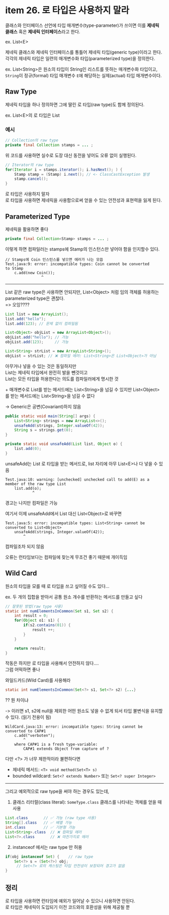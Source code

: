 # item 26. 로 타입은 사용하지 말라

클래스와 인터페이스 선언에 타입 매개변수(type-parameter)가 쓰이면 이를 **제네릭 클래스** 혹은 **제네릭 인터페이스**라고 한다.

ex. List\<E>

제네릭 클래스와 제네릭 인터페이스를 통틀어 제네릭 타입(generic type)이라고 한다.  
각각의 제네릭 타입은 일련의 매개변수화 타입(parameterized type)을 정의한다.

ex. List\<String>은 원소의 타입이 String인 리스트를 뜻하는 매개변수화 타입이고,  
`String`이 정규(formal) 타입 매개변수 `E`에 해당하는 실제(actual) 타입 매개변수이다.

## Raw Type

제네릭 타입을 하나 정의하면 그에 딸린 로 타입(raw type)도 함께 정의된다.

ex. List\<E>의 로 타입은 List

### 예시

```java
// Collection의 raw type
private final Collection stamps = ... ;
```

위 코드를 사용하면 실수로 도장 대신 동전을 넣어도 오류 없이 실행된다.

```java
// Iterator의 raw type
for(Iterator i = stamps.iterator(); i.hasNext(); ) {
    Stamp stamp = (Stamp) i.next(); // <- ClassCastException 발생
    stamp.cancel();
}
```

로 타입은 사용하지 말자  
로 타입을 사용하면 제네릭을 사용함으로써 얻을 수 있는 안전성과 표현력을 잃게 된다.

## Parameterized Type

제네릭을 활용하면 좋다

```java
private final Collection<Stamp> stamps = ... ;
```

이렇게 하면 컴파일러는 stamps에 Stamp의 인스턴스만 넣어야 함을 인지할수 있다.

```
// Stamps에 Coin 인스턴스를 넣으면 에러가 나는 모씁
Test.java:9: error: incompatible types: Coin cannot be converted
to Stamp
    c.add(new Coin());
                ^
```

---

List 같은 raw type은 사용하면 안되지만, List\<Object> 처럼 임의 객체를 허용하는 parameterized type은 괜찮다.  
=> 오잉????

```java
List list = new ArrayList();
list.add("hello");
list.add(123); // 문제 없이 컴파일됨

List<Object> objList = new ArrayList<Object>();
objList.add("hello"); // 가능
objList.add(123);     // 가능

List<String> strList = new ArrayList<String>();
objList = strList; // ❌ 컴파일 에러: List<String>은 List<Object>가 아님
```

아무거나 넣을 수 있는 것은 동일하지만  
List는 제네릭 타입에서 완전히 발을 뺀것이고  
List<Object>는 모든 타입을 허용한다는 의도를 컴파일러에게 명시한 것

\+ 매개변수로 List를 받는 메서드에는 List\<String>을 넘길 수 있지만 List\<Object> 를 받는 메서드에는 List\<String>을 넘길 수 없다

-> Generic은 공변(Covariant)하지 않음

```java
public static void main(String[] args) {
    List<String> strings = new ArrayList<>();
    unsafeAdd(strings, Integer.valueOf(42));
    String s = strings.get(0);
}

private static void unsafeAdd(List list, Object o) {
    list.add(0);
}
```

unsafeAdd는 List 로 타입을 받는 메서드로, list 자리에 아무 List\<E>나 다 넣을 수 있음

```
Test.java:10: warning: [unchecked] unchecked call to add(E) as a
member of the raw type List
    list.add(o);
            ^
```

경고는 나지만 컴파일은 가능

여기서 이제 unsafeAdd에서 List 대신 List\<Object>로 바꾸면

```
Test.java:5: error: incompatible types: List<String> cannot be
converted to List<Object>
    unsafeAdd(strings, Integer.valueOf(42));
        ^
```

컴파일조차 되지 않음

오류는 런타임보다는 컴파일에 찾는게 무조건 좋기 때문에 개이득임

## Wild Card

원소의 타입을 모를 때 로 타입을 쓰고 싶어질 수도 있다...

ex.
두 개의 집합을 받아서 공통 원소 개수를 반환하는 메서드를 만들고 싶다

```java
// 잘못된 방법(raw type 사용)
static int numElementsInCommon(Set s1, Set s2) {
    int result = 0;
    for(Object o1: s1) {
        if(s2.contains(01)) {
            result ++;
        }
    }

    return result;
}
```

작동은 하지만 로 타입을 사용해서 안전하지 않다....  
그럼 어떡하면 좋나

와일드카드(Wild Card)를 사용해라

```java
static int numElementsInCommon(Set<?> s1, Set<?> s2) {...}
```

?? 뭔 차이냐

-> 이러면 s1, s2에 null을 제외한 어떤 원소도 넣을 수 없게 되서 타입 불변식을 유지할 수 있다. (읽기 전용이 됨)

```
WildCard.java:13: error: incompatible types: String cannot be
converted to CAP#1
    c.add("verboten");
        ^
    where CAP#1 is a fresh type-variable:
        CAP#1 extends Object from capture of ?
```

다만 <?> 가 너무 제한적이라 불편하다면

- 제네릭 메서드: `<T> void method(Set<T> s)`
- bounded wildcard: `Set<? extends Number>` 또는 `Set<? super Integer>`

---

그리고 예외적으로 raw type을 써야 하는 경우도 있는데,

1. 클래스 리터럴(class literal): `SomeType.class` 클래스를 나타내는 객체를 얻을 때 사용

```java
List.class       // ✅ 가능 (raw type 사용)
String[].class   // ✅ 배열 가능
int.class        // ✅ 기본형 가능
List<String>.class  // ❌ 컴파일 에러
List<?>.class       // ❌ 마찬가지로 에러
```

2. instanceof 에서는 raw type 만 허용

```java
if(obj instanceof Set) {    // raw type
    Set<?> s = (Set<?>) obj;
     // Set<?> 로의 캐스팅은 타입 안전성이 보장되어 경고가 없음
}
```

## 정리

로 타입을 사용하면 런타임에 예외가 일어날 수 있으니 사용하면 안된다.  
로 타입은 제네릭이 도입되기 이전 코드와의 호환성을 위해 제공될 뿐
